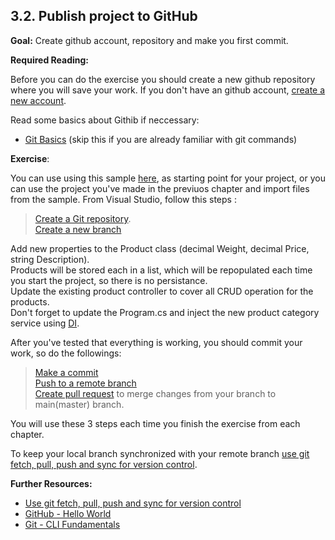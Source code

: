 ## 3.2. Publish project to GitHub

**Goal:** Create github account, repository and make you first commit.

**Required Reading:**

Before you can do the exercise you should create a new github repository where you will save your work.
If you don't have an github account, [create a new account](https://docs.github.com/en/get-started/onboarding/getting-started-with-your-github-account).

Read some basics about Githib if neccessary:

 - [Git Basics](https://git-scm.com/book/en/v1/Getting-Started-Git-Basics) (skip this if you are already familiar with git commands)

**Exercise**:

You can use using this sample [here](https://github.com/msg-CareerPaths/csharp-training/tree/main/resources/code/startup_project), as starting point for your project, or
you can use the project you've made in the previuos chapter and import files from the sample.
From Visual Studio, follow this steps : 

 > [Create a Git repository](https://learn.microsoft.com/en-us/visualstudio/version-control/git-create-repository?view=vs-2022).  
 > [Create a new branch ](https://learn.microsoft.com/en-us/visualstudio/version-control/git-create-branch?view=vs-2022)

Add new properties to the Product class (decimal Weight, decimal Price, string Description).  
Products  will be stored each in a list, which will be repopulated each time you start the project, so there is no persistance.  
Update the existing product controller to cover all CRUD operation for the products.    
Don't forget to update the Program.cs and inject the new product category service using [DI](https://learn.microsoft.com/en-us/aspnet/core/fundamentals/dependency-injection?view=aspnetcore-7.0).  

After you've tested that everything is working, you should commit your work, so do the followings:
 >  [Make a commit](https://learn.microsoft.com/en-us/visualstudio/version-control/git-make-commit?view=vs-2022)  
 >  [Push to a remote branch](https://learn.microsoft.com/en-us/visualstudio/version-control/git-push-remote?view=vs-2022)  
 >  [Create pull request](https://learn.microsoft.com/en-us/azure/devops/repos/git/pull-requests?view=azure-devops&tabs=visual-studio) to merge changes from your branch to main(master) branch.  
 
 You will use these 3 steps each time you finish the exercise from each chapter.

To keep your local branch synchronized with your remote branch [use git fetch, pull, push and sync for version control](https://learn.microsoft.com/en-us/visualstudio/version-control/git-fetch-pull-sync?view=vs-2022).

**Further Resources:**

 - [Use git fetch, pull, push and sync for version control](https://learn.microsoft.com/en-us/visualstudio/version-control/git-fetch-pull-sync?view=vs-2022)
 - [GitHub - Hello World](https://guides.github.com/activities/hello-world/)
 - [Git - CLI Fundamentals](https://www.youtube.com/watch?v=HVsySz-h9r4)







